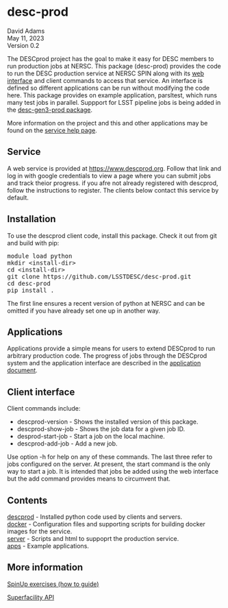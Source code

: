 # desc-prod

David Adams  
May 11, 2023  
Version 0.2

The DESCprod project has the goal to make it easy for DESC members to run production jobs at NERSC.
This package (desc-prod) provides the code to run the DESC production service at NERSC SPIN
along with its [web interface](https://www.descprod.org/home)
and client commands to access that service.
An interface is defined so different applications can be run without modifying the code here.
This package provides on example application, parsltest, which runs many test jobs in parallel.
Suppport for LSST pipeline jobs is being added in the [desc-gen3-prod package](https://github.com/LSSTDESC/desc-gen3-prod).

More information on the project and this and other applications may be found on the
[service help page](https://www.descprod.org/help).

## Service
A web service is provided at https://www.descprod.org.
Follow that link and log in with google credentials to view a page where you can submit jobs and track theior progress.
if you afre not already registered with descprod, follow the instructions to register.
The clients below contact this service by default.

## Installation
To use the descprod client code, install this package.
Check it out from git and build with pip:
<pre>
module load python
mkdir &lt;install-dir>
cd &lt;install-dir>
git clone https://github.com/LSSTDESC/desc-prod.git
cd desc-prod
pip install .
</pre>
The first line ensures a recent version of python at NERSC and can be omitted if you
have already set one up in another way.

## Applications

Applications provide a simple means for users to extend DESCprod to run arbitrary production code.
The progress of jobs through the DESCprod system and the application interface are described
in the [application document](doc/apps.md).

## Client interface
Client commands include:
* descprod-version - Shows the installed version of this package.
* descprod-show-job - Shows the job data for a given job ID.
* desprod-start-job - Start a job on the local machine.
* descprod-add-job - Add a new job.

Use option -h for help on any of these commands.
The last three refer to jobs configured on the server.
At present, the start command is the only way to start a job.
It is intended that jobs be added using the web interface but the add command provides
means to circumvent that.

## Contents
[descprod](descprod) - Installed python code used by clients and servers.  
[docker](docker) - Configuration files and supporting scripts for building docker images for the service.  
[server](server) - Scripts and html to suppoprt the production service.  
[apps](apps) - Example applications.

## More information

[SpinUp exercises (how to guide)](https://www.dropbox.com/sh/102smpnhmbimg4a/AAA2nNnRWOPYrRi6oq_QLrnYa/Self-Guided%20SpinUp/Self-Guided%20SpinUp%20Exercises.pdf?dl=0)

[Superfacility API](https://docs.nersc.gov/services/sfapi/)
